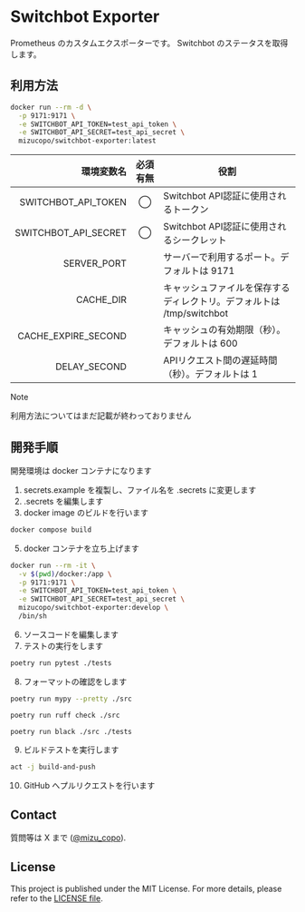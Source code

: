 # Switchbot Exporter

Prometheus のカスタムエクスポーターです。
Switchbot のステータスを取得します。

## 利用方法

```sh
docker run --rm -d \
  -p 9171:9171 \
  -e SWITCHBOT_API_TOKEN=test_api_token \
  -e SWITCHBOT_API_SECRET=test_api_secret \
  mizucopo/switchbot-exporter:latest
```

| 環境変数名 | 必須有無 | 役割 |
|-:|:-:|-|
| SWITCHBOT_API_TOKEN | ◯ | Switchbot API認証に使用されるトークン |
| SWITCHBOT_API_SECRET | ◯ | Switchbot API認証に使用されるシークレット |
| SERVER_PORT |  | サーバーで利用するポート。デフォルトは 9171 |
| CACHE_DIR |  | キャッシュファイルを保存するディレクトリ。デフォルトは /tmp/switchbot |
| CACHE_EXPIRE_SECOND |  | キャッシュの有効期限（秒）。デフォルトは 600 |
| DELAY_SECOND |  | APIリクエスト間の遅延時間（秒）。デフォルトは 1 |

> [!NOTE]
> 利用方法についてはまだ記載が終わっておりません

## 開発手順

開発環境は docker コンテナになります

1. secrets.example を複製し、ファイル名を .secrets に変更します
2. .secrets を編集します
3. docker image のビルドを行います

```sh
docker compose build
```

5. docker コンテナを立ち上げます

```sh
docker run --rm -it \
  -v $(pwd)/docker:/app \
  -p 9171:9171 \
  -e SWITCHBOT_API_TOKEN=test_api_token \
  -e SWITCHBOT_API_SECRET=test_api_secret \
  mizucopo/switchbot-exporter:develop \
  /bin/sh
```

6. ソースコードを編集します
7. テストの実行をします

```sh
poetry run pytest ./tests
```

8. フォーマットの確認をします

```sh
poetry run mypy --pretty ./src
```

```sh
poetry run ruff check ./src
```

```sh
poetry run black ./src ./tests
```

9. ビルドテストを実行します

```sh
act -j build-and-push
```

10. GitHub へプルリクエストを行います

## Contact

質問等は X まで ([@mizu_copo](https://twitter.com/mizu_copo)).

## License

This project is published under the MIT License. For more details, please refer to the [LICENSE file](/LICENSE).

